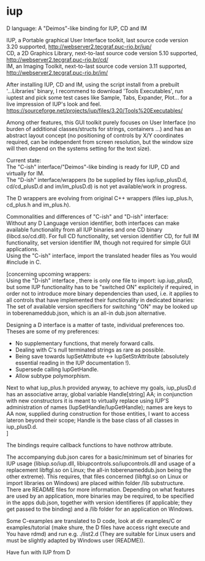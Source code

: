 # iup

D language: A "Deimos"-like binding for IUP, CD and IM 

IUP, a Portable graphical User Interface toolkit, last source code version 3.20 supported,  http://webserver2.tecgraf.puc-rio.br/iup/<br>
CD, a 2D Graphics Library, next-to-last source code version 5.10 supported,  http://webserver2.tecgraf.puc-rio.br/cd/<br>
IM, an Imaging Toolkit, next-to-last source code version 3.11 supported,  http://webserver2.tecgraf.puc-rio.br/im/

After installing IUP, CD and IM, using the script install from a prebuilt '...Libraries' binary, I recommend to download 'Tools Executables', run iuptest and pick some test cases like Sample, Tabs, Expander, Plot... for a live impression of IUP's look and feel. https://sourceforge.net/projects/iup/files/3.20/Tools%20Executables/

Among other features, this GUI toolkit purely focuses on User Interface (no burden of additional classes/structs for strings, containers ...) and has an abstract layout concept (no positioning of controls by X/Y coordinates required, can be independent from screen resolution, but the window size will then depend on the systems setting for the text size).<br>

Current state:<br>
The "C-ish" interface/"Deimos"-like binding  is ready for IUP, CD and virtually for IM.<br>
The "D-ish" interface/wrappers (to be supplied by files iup/iup_plusD.d, cd/cd_plusD.d and im/im_plusD.d) is not yet available/work in progress.<br>

The D wrappers are evolving from original C++ wrappers (files iup_plus.h, cd_plus.h and im_plus.h).

Commonalities and differences of "C-ish" and "D-ish" interface:<br>
Without any D Language version identifier, both interfaces can make available functionality from all IUP binaries and one CD binary (libcd.so/cd.dll). For full CD functionality, set version identifier CD, for full IM functionality, set version identifier IM, though not required for simple GUI applications.<br>
Using the "C-ish" interface, import the translated header files as You would #include in C.<br>

[concerning upcoming wrappers:<br>
Using the "D-ish" interface , there is only one file to import: iup.iup_plusD, but some IUP functionality has to be "switched ON" explicitely if required, in order not to introduce more binary dependencies than used, i.e. it applies to all controls that have implemented their functionality in dedicated binaries: The set of available version specifiers for switching "ON" may be looked up in toberenameddub.json, which is an all-in dub.json alternative.

Designing a D interface is a matter of taste, individual preferences too. Theses are some of my preferences:<br>
- No supplementary functions, that merely forward calls.
- Dealing with C's null terminated strings as rare as possible.<br>
- Being save towards IupSetAttribute <-> IupSetStrAttribute (absolutely essential reading in the IUP documentation !).<br>
- Supersede calling IupGetHandle.<br>
- Allow subtype polymorphism.<br>

Next to what iup_plus.h provided anyway, to achieve my goals, iup_plusD.d has an associative array, global variable Handle[string] AA; in conjunction with new constructors it is meant to virtually replace using IUP'S administration of names (IupSetHandle/IupGetHandle); names are keys to AA now, supplied during construction for those entities, I want to access lateron beyond their scope; Handle is the base class of all classes in iup_plusD.d.<br>
]

The bindings require callback functions to have nothrow attribute.<br>

The accompanying dub.json cares for a basic/minimum set of binaries for IUP usage (libiup.so/iup.dll, libiupcontrols.so/iupcontrols.dll and usage of a replacement libftgl.so on Linux; the all-in toberenameddub.json being the other extreme). This requires, that files concerned (libftgl.so on Linux or import libraries on Windows) are placed within folder /lib substructure. There are README files for more information. Depending on what features are used by an application, more binaries may be required, to be specified in the apps dub.json, together with version identifieres (if applicable; they get passed to the binding) and a /lib folder for an application on Windows.

Some C-examples are translated to D code, look at dir examples/C or examples/tutorial (make shure, the D files have access right execute and You have rdmd) and run e.g. ./list2.d (They are suitable for Linux users and must be slightly adapted by Windows user (README)).

Have fun with IUP from D

